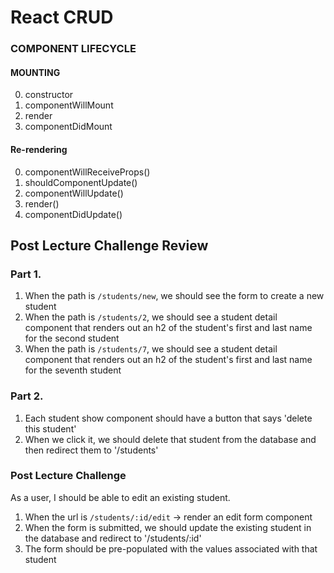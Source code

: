 # React CRUD

### COMPONENT LIFECYCLE

#### MOUNTING

0. constructor
1. componentWillMount
2. render
3. componentDidMount

#### Re-rendering

0. componentWillReceiveProps()
1. shouldComponentUpdate()
2. componentWillUpdate()
3. render()
4. componentDidUpdate()


## Post Lecture Challenge Review

### Part 1.
1. When the path is `/students/new`, we should see the form to create a new student
2. When the path is `/students/2`, we should see a student detail component that renders out an h2 of the student's first and last name for the second student
3. When the path is `/students/7`, we should see a student detail component that renders out an h2 of the student's first and last name for the seventh student

### Part 2.
1. Each student show component should have a button that says 'delete this student'
2. When we click it, we should delete that student from the database and then redirect them to '/students'


### Post Lecture Challenge

As a user, I should be able to edit an existing student.

1. When the url is `/students/:id/edit` -> render an edit form component
2. When the form is submitted, we should update the existing student in the database and redirect to '/students/:id'
3. The form should be pre-populated with the values associated with that student
